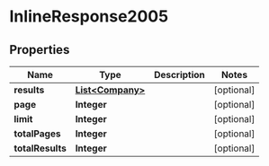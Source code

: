 # InlineResponse2005

## Properties
Name | Type | Description | Notes
------------ | ------------- | ------------- | -------------
**results** | [**List&lt;Company&gt;**](Company.md) |  |  [optional]
**page** | **Integer** |  |  [optional]
**limit** | **Integer** |  |  [optional]
**totalPages** | **Integer** |  |  [optional]
**totalResults** | **Integer** |  |  [optional]

